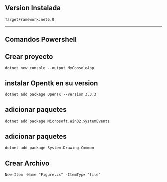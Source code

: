 
## Version Instalada

```
TargetFramework:net6.0
```

---

## Comandos Powershell

## Crear proyecto 
```
dotnet new console --output MyConsoleApp
```

## instalar Opentk en su version
```
dotnet add package OpenTK --version 3.3.3
```

## adicionar paquetes
```
dotnet add package Microsoft.Win32.SystemEvents
```

##  adicionar paquetes 
```
dotnet add package System.Drawing.Common
```

## Crear Archivo
```
New-Item -Name "Figure.cs" -ItemType "file"
```